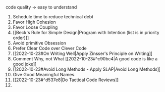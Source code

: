 code quality -> easy to understand

1. Schedule time to reduce technical debt
2. Favor High Cohesion
3. Favor Loose Coupling
4. [[Beck's Rule for Simple Design|Program with Intention (list is in priority order)]]
5. Avoid primitive Obsession
6. Prefer Clear Code over Clever Code
7. [[2022-10-23#On Writing Well|Apply Zinsser's Principle on Writing]]
8. Comment Why, not What  [[2022-10-23#^c90bc4|A good code is like a good joke]]
9. [[2022-10-23#Avoid Long Methods - Apply SLAP|Avoid Long Methods]]
10. Give Good Meaningful Names
11. [[2022-10-23#^d537e8|Do Tactical Code Reviews]] 
12. 